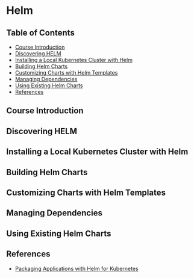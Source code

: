 # Helm


## Table of Contents

<!-- START doctoc generated TOC please keep comment here to allow auto update -->
<!-- DON'T EDIT THIS SECTION, INSTEAD RE-RUN doctoc TO UPDATE -->


- [Course Introduction](#course-introduction)
- [Discovering HELM](#discovering-helm)
- [Installing a Local Kubernetes Cluster with Helm](#installing-a-local-kubernetes-cluster-with-helm)
- [Building Helm Charts](#building-helm-charts)
- [Customizing Charts with Helm Templates](#customizing-charts-with-helm-templates)
- [Managing Dependencies](#managing-dependencies)
- [Using Existing Helm Charts](#using-existing-helm-charts)
- [References](#references)

<!-- END doctoc generated TOC please keep comment here to allow auto update -->


## Course Introduction


## Discovering HELM


## Installing a Local Kubernetes Cluster with Helm


## Building Helm Charts


## Customizing Charts with Helm Templates


## Managing Dependencies


## Using Existing Helm Charts


## References

- [Packaging Applications with Helm for Kubernetes](https://app.pluralsight.com/library/courses/packaging-applications-helm-kubernetes/table-of-contents)
